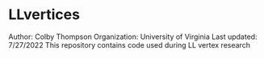 # LLvertices
Author: Colby Thompson
Organization: University of Virginia
Last updated: 7/27/2022
This repository contains code used during LL vertex research

